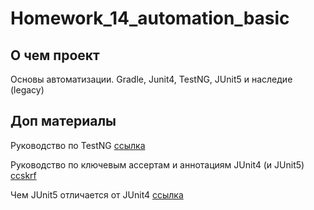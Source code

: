 # Homework_14_automation_basic
## О чем проект

Основы автоматизации. Gradle, Junit4, TestNG, JUnit5 и наследие (legacy)

## Доп материалы
Руководство по TestNG [ссылка](https://habr.com/ru/company/otus/blog/450872/)

Руководство по ключевым ассертам и аннотациям JUnit4 (и JUnit5) [ccskrf](https://javascopes.com/junit-4-5-annotations-every-developer-should-know-5f6c-e538708e/)

Чем JUnit5 отличается от JUnit4 [ссылка](https://topjava.ru/blog/migratsiya-s-junit4-na-junit5#)
